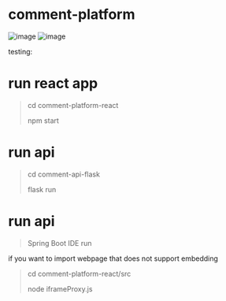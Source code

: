 # comment-platform
 ![image](https://user-images.githubusercontent.com/36948683/194723681-426f75e0-6baa-4c71-9d09-2a84a2ae5446.png)
![image](https://user-images.githubusercontent.com/36948683/194723658-05831ea4-9903-409b-8a96-24b8bdaad490.png)

testing: 

# run react app 
> cd comment-platform-react
> 
> npm start

# run api
> cd comment-api-flask
> 
> flask run

# run api
> Spring Boot IDE run 

if you want to import webpage that does not support embedding 
> cd comment-platform-react/src
> 
> node iframeProxy.js
